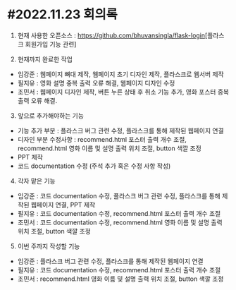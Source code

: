 #2022.11.23 회의록
===========
1. 현재 사용한 오픈소스 : <https://github.com/bhuvansingla/flask-login>[플라스크 회원가입 기능 관련]

2. 현재까지 완료한 작업
- 임강준 : 웹페이지 뼈대 제작, 웹페이지 초기 디자인 제작, 플라스크로 웹서버 제작
- 필지유 : 영화 설명 중복 출력 오류 해결, 웹페이지 디자인 수정
- 조민서 : 웹페이지 디자인 제작, 버튼 누른 상태 후 취소 기능 추가, 영화 포스터 중복 출력 오류 해결.

3. 앞으로 추가해야하는 기능
- 기능 추가 부분 : 플라스크 버그 관련 수정, 플라스크를 통해 제작된 웹페이지 연결
- 디자인 부분 수정사항 : recommend.html 포스터 출력 개수 조절, recommend.html 영화 이름 및 설명 출력 위치 조절, button 색깔 조정
- PPT 제작
- 코드 documentation 수정 (주석 추가 혹은 수정 사항 작성)

4. 각자 맡은 기능
- 임강준 : 코드 documentation 수정, 플라스크 버그 관련 수정, 플라스크를 통해 제작된 웹페이지 연결, PPT 제작 
- 필지유 : 코드 documentation 수정, recommend.html 포스터 출력 개수 조절
- 조민서 : 코드 documentation 수정, recommend.html 영화 이름 및 설명 출력 위치 조절, button 색깔 조정

5. 이번 주까지 작성할 기능
- 임강준 : 플라스크 버그 관련 수정, 플라스크를 통해 제작된 웹페이지 연결
- 필지유 : 코드 documentation 수정, recommend.html 포스터 출력 개수 조절
- 조민서 : recommend.html 영화 이름 및 설명 출력 위치 조절, button 색깔 조정
